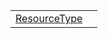 |                                                                       |     |
| --------------------------------------------------------------------- | --- |
| [ResourceType](/plugin-conventions/typealias/options/resourcetype.md) |     |